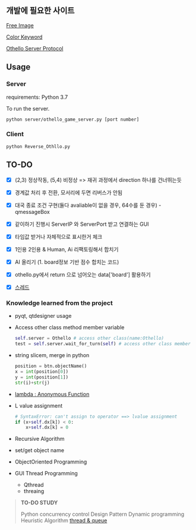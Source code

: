 ## 개발에 필요한 사이트
[Free Image](https://www.flaticon.com/home)

[Color Keyword](https://www.w3.org/TR/SVG11/types.html#ColorKeywords)

[Othello Server Protocol](https://gitlab.com/UNKNOWN.UN/othello_protocol?fbclid=IwAR0ZRm-jF_qs_Svtq8qf3y0QtyqS4GF_uyDLXyyttxhvMTh7wZnTVe0LTLY)



## Usage

### Server

requirements: Python 3.7

To run the server.

```
python server/othello_game_server.py [port number]
```

### Client

```
python Reverse_Othllo.py
```



## TO-DO

- [x] (2,3) 정상작동, (5,4) 비정상 => 재귀 과정에서 direction 하나를 건너뛰는듯
- [x] 경계값 처리 후 전환, 모서리에 두면 리버스가 안됨
- [x] 대국 종료 조건 구현(둘다 avaliable이 없을 경우, 64수를 둔 경우) - qmessageBox
- [x] 같이하기 진행시 ServerIP 와 ServerPort 받고 연결하는 GUI
- [x] 타임값 받거나 자체적으로 표시한거 체크
- [x] 1인용 2인용 & Human, Ai 리팩토링해서 합치기
- [x] AI 올리기 (1. board정보 기반 점수 합치는 코드)
- [x] othello.py에서 return 으로 넘어오는 data['board'] 활용하기
- [x] [스레드](http://i5on9i.blogspot.com/2016/05/qt-worker-thread.html)



### Knowledge learned from the project
- pyqt, qtdesigner usage


- Access other class method member variable

  ```python
  self.server = Othello # access other class(name:Othello)
  test = self.server.wait_for_turn(self) # access other class member var
  ```

- string slicem, merge in python 

  ```python
  position = btn.objectName()
  x = int(position[0])
  y = int(position[1])
  str(i)+str(j)
  ```

- [lambda : Anonymous Function](https://dojang.io/mod/page/view.php?id=2359)

- L value assignment

  ```python
  # SyntaxError: can't assign to operator ==> lvalue assignment
  if (x+self.dx[k]) < 0:
      x+self.dx[k] = 0
  ```
  
- Recursive Algorithm

- set/get object name

- ObjectOriented Programming

- GUI Thread Programming

  - Qthread
  - threaing



> **TO-DO STUDY**
>
> 
>
> Python concurrency control
> Design Pattern
> Dynamic programming
> Heuristic Algorithm
> [thread & queue](https://niceman.tistory.com/140?category=940952)

